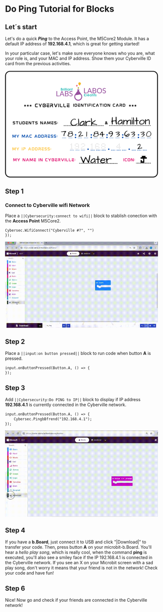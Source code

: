 # Do Ping Tutorial for Blocks

## Let´s start

Let's do a quick __*Ping*__ to the Access Point, the M5Core2 Module. It has a default IP address of __192.168.4.1__, which is great for getting started!

In your particular case, let's make sure everyone knows who you are, what your role is, and your MAC and IP address. Show them your Cyberville ID card from the previous activities.

![IDCard](https://github.com/Brilliant-Labs/code.bl/blob/code_alpha/packaged/docs/static/mb/projects/bboard-tutorials-cyberville/Networking/4_Do_Ping/IDcard.png?raw=true "IDCard")


## Step 1

### Connect to Cyberville wifi Network
Place a ``||Cybersecurity:connect to wifi||`` block to stablish conection with the __Access Point__ M5Core2.

```blocks
Cybersec.WifiConnect("Cyberville #?", "")
});
```

![CntCyberville](https://github.com/Brilliant-Labs/code.bl/blob/code_alpha/packaged/docs/static/mb/projects/bboard-tutorials-cyberville/Networking/4_Do_Ping/CntCyberville.gif?raw=true "Connection to Cyberville")

## Step 2
Place a ``||input:on button pressed||`` block to run code when button **A** is pressed.

```blocks
input.onButtonPressed(Button.A, () => { 
});
```

## Step 3

Add ``||Cybersecurity:Do PING to IP||`` block to display if IP address __192.168.4.1__ is currently connected in the Cyberville network.

```blocks
input.onButtonPressed(Button.A, () => { 
    Cybersec.PingbBfrend("192.168.4.1");
});
```
![Do_Ping](https://github.com/Brilliant-Labs/code.bl/blob/code_alpha/packaged/docs/static/mb/projects/bboard-tutorials-cyberville/Networking/4_Do_Ping/DoPing.gif?raw=true "Do Ping to 192.168.4.1")

## Step 4

If you have a __b.Board__, just connect it to USB and click "|Download|" to transfer your code. Then, press button **A** on your microbit-b.Board. You'll hear a _hello play song_, which is really cool, when the command __ping__ is executed, you'll also see a smiley face if the IP 192.168.4.1 is connected in the Cyberville network. If you see an X on your Microbit screen with a sad play song, don't worry it means that your friend is not in the network!
Check your code and have fun!

## Step 6

Nice! Now go and check if your friends are connected in the Cyberville network!

